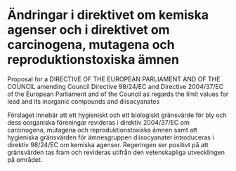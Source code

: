 # Ändringar i direktivet om kemiska agenser och i direktivet om carcinogena, mutagena och reproduktionstoxiska ämnen

Proposal for a DIRECTIVE OF THE EUROPEAN PARLIAMENT AND OF THE COUNCIL amending Council Directive 98/24/EC and Directive 2004/37/EC of the European Parliament and of the Council as regards the limit values for lead and its inorganic compounds and diisocyanates

Förslaget innebär att ett hygieniskt och ett biologiskt gränsvärde för bly och dess oorganiska föreningar revideras i direktiv 2004/37/EC om carcinogena, mutagena och reproduktionstoxiska ämnen samt att hygieniska gränsvärden för ämnesgruppen diisocyanater introduceras i direktiv 98/24/EC om kemiska agenser. Regeringen ser positivt på att gränsvärden tas fram och revideras utifrån den vetenskapliga utvecklingen på området.
